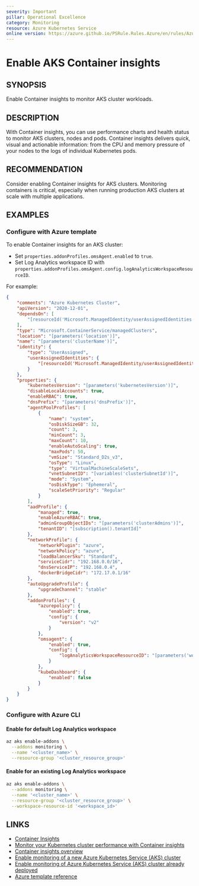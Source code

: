 ```yaml
---
severity: Important
pillar: Operational Excellence
category: Monitoring
resource: Azure Kubernetes Service
online version: https://azure.github.io/PSRule.Rules.Azure/en/rules/Azure.AKS.ContainerInsights/
---
```


# Enable AKS Container insights

## SYNOPSIS

Enable Container insights to monitor AKS cluster workloads.

## DESCRIPTION

With Container insights, you can use performance charts and health status to monitor AKS clusters, nodes and pods. Container insights delivers quick, visual and actionable information: from the CPU and memory pressure of your nodes to the logs of individual Kubernetes pods.

## RECOMMENDATION

Consider enabling Container insights for AKS clusters. Monitoring containers is critical, especially when running production AKS clusters at scale with multiple applications.

## EXAMPLES

### Configure with Azure template

To enable Container insights for an AKS cluster:

- Set `properties.addonProfiles.omsAgent.enabled` to `true`.
- Set Log Analytics workspace ID with `properties.addonProfiles.omsAgent.config.logAnalyticsWorkspaceResourceID`.

For example:

```json
{
    "comments": "Azure Kubernetes Cluster",
    "apiVersion": "2020-12-01",
    "dependsOn": [
        "[resourceId('Microsoft.ManagedIdentity/userAssignedIdentities', parameters('identityName'))]"
    ],
    "type": "Microsoft.ContainerService/managedClusters",
    "location": "[parameters('location')]",
    "name": "[parameters('clusterName')]",
    "identity": {
        "type": "UserAssigned",
        "userAssignedIdentities": {
            "[resourceId('Microsoft.ManagedIdentity/userAssignedIdentities', parameters('identityName'))]": {}
        }
    },
    "properties": {
        "kubernetesVersion": "[parameters('kubernetesVersion')]",
        "disableLocalAccounts": true,
        "enableRBAC": true,
        "dnsPrefix": "[parameters('dnsPrefix')]",
        "agentPoolProfiles": [
            {
                "name": "system",
                "osDiskSizeGB": 32,
                "count": 3,
                "minCount": 3,
                "maxCount": 10,
                "enableAutoScaling": true,
                "maxPods": 50,
                "vmSize": "Standard_D2s_v3",
                "osType": "Linux",
                "type": "VirtualMachineScaleSets",
                "vnetSubnetID": "[variables('clusterSubnetId')]",
                "mode": "System",
                "osDiskType": "Ephemeral",
                "scaleSetPriority": "Regular"
            }
        ],
        "aadProfile": {
            "managed": true,
            "enableAzureRBAC": true,
            "adminGroupObjectIDs": "[parameters('clusterAdmins')]",
            "tenantID": "[subscription().tenantId]"
        },
        "networkProfile": {
            "networkPlugin": "azure",
            "networkPolicy": "azure",
            "loadBalancerSku": "Standard",
            "serviceCidr": "192.168.0.0/16",
            "dnsServiceIP": "192.168.0.4",
            "dockerBridgeCidr": "172.17.0.1/16"
        },
        "autoUpgradeProfile": {
            "upgradeChannel": "stable"
        },
        "addonProfiles": {
            "azurepolicy": {
                "enabled": true,
                "config": {
                    "version": "v2"
                }
            },
            "omsagent": {
                "enabled": true,
                "config": {
                    "logAnalyticsWorkspaceResourceID": "[parameters('workspaceId')]"
                }
            },
            "kubeDashboard": {
                "enabled": false
            }
        }
    }
}
```

### Configure with Azure CLI

#### Enable for default Log Analytics workspace

```bash
az aks enable-addons \
  --addons monitoring \
  --name '<cluster_name>' \
  --resource-group '<cluster_resource_group>'
```

#### Enable for an existing Log Analytics workspace

```bash
az aks enable-addons \
  --addons monitoring \
  --name '<cluster_name>' \
  --resource-group '<cluster_resource_group>' \
  --workspace-resource-id '<workspace_id>'
```

## LINKS

- [Container Insights](https://docs.microsoft.com/azure/architecture/framework/devops/monitoring#container-insights)
- [Monitor your Kubernetes cluster performance with Container insights](https://docs.microsoft.com/azure/azure-monitor/containers/container-insights-analyze)
- [Container insights overview](https://docs.microsoft.com/azure/azure-monitor/containers/container-insights-overview)
- [Enable monitoring of a new Azure Kubernetes Service (AKS) cluster](https://docs.microsoft.com/azure/azure-monitor/containers/container-insights-enable-new-cluster)
- [Enable monitoring of Azure Kubernetes Service (AKS) cluster already deployed](https://docs.microsoft.com/azure/azure-monitor/containers/container-insights-enable-existing-clusters)
- [Azure template reference](https://docs.microsoft.com/azure/templates/microsoft.containerservice/managedclusters)
